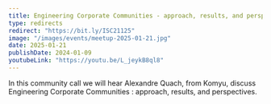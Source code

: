 ```yaml
---
title: Engineering Corporate Communities - approach, results, and perspectives
type: redirects
redirect: "https://bit.ly/ISC21125"
image: "/images/events/meetup-2025-01-21.jpg"
date: 2025-01-21
publishDate: 2024-01-09
youtubeLink: "https://youtu.be/L_jeykB8ql8"
---
```


In this community call we will hear Alexandre Quach, from Komyu, discuss Engineering Corporate Communities : approach, results, and perspectives.